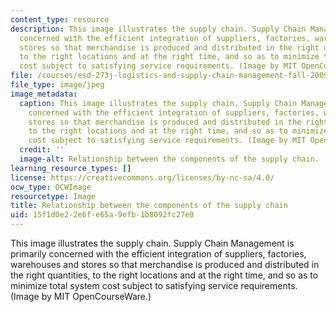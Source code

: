 ```yaml
---
content_type: resource
description: This image illustrates the supply chain. Supply Chain Management is primarily
  concerned with the efficient integration of suppliers, factories, warehouses and
  stores so that merchandise is produced and distributed in the right quantities,
  to the right locations and at the right time, and so as to minimize total system
  cost subject to satisfying service requirements. (Image by MIT OpenCourseWare.)
file: /courses/esd-273j-logistics-and-supply-chain-management-fall-2009/15f1d0e22e6fe65a9efb1b8092fc27e0_esd-273jf09-th.jpg
file_type: image/jpeg
image_metadata:
  caption: This image illustrates the supply chain. Supply Chain Management is primarily
    concerned with the efficient integration of suppliers, factories, warehouses and
    stores so that merchandise is produced and distributed in the right quantities,
    to the right locations and at the right time, and so as to minimize total system
    cost subject to satisfying service requirements. (Image by MIT OpenCourseWare.)
  credit: ''
  image-alt: Relationship between the components of the supply chain.
learning_resource_types: []
license: https://creativecommons.org/licenses/by-nc-sa/4.0/
ocw_type: OCWImage
resourcetype: Image
title: Relationship between the components of the supply chain
uid: 15f1d0e2-2e6f-e65a-9efb-1b8092fc27e0
---
```

This image illustrates the supply chain. Supply Chain Management is primarily concerned with the efficient integration of suppliers, factories, warehouses and stores so that merchandise is produced and distributed in the right quantities, to the right locations and at the right time, and so as to minimize total system cost subject to satisfying service requirements. (Image by MIT OpenCourseWare.)